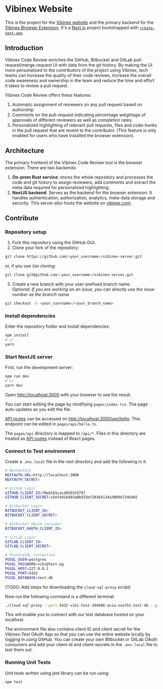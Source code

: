 # Vibinex Website

This is the project for the [Vibinex website](https://vibinex.com) and the primary backend for the [Vibinex Browser Extension](https://github.com/vibinex/chrome-extension). It's a [Next.js](https://nextjs.org/) project bootstrapped with [`create-next-app`](https://github.com/vercel/next.js/tree/canary/packages/create-next-app).

## Introduction

Vibinex Code Review enriches the GitHub, Bitbucket and GitLab pull-request/merge-request UI with data from the git history.
By making the UI more personalized to the contributors of the project using Vibinex, tech teams can increase the quality of their
code reviews, increase the overall code awareness and ownership in the team and reduce the time and effort it takes to review a pull request.

Vibinex Code Review offers these features:

1. Automatic assignment of reviewers on any pull request based on authorship
2. Comments on the pull-request indicating percentage weightage of approvals of different reviewers as well as completion rates.
3. Personalized highlighting of relevant pull requests, files and code-hunks in the pull request that are revent to the contributor. (This feature is only enabled for users who have installed the browser extension).

## Architecture

The primary frontend of the Vibinex Code Review tool is the browser extension.
There are two backends:

1. **On-prem Rust service**: stores the whole repository and processes the code and git history to assign reviewers, add comments and extract the meta data required for personalized highlighting.
2. **NextJS backend**: Serves as the backend for the browser extension. It handles authentication, authorization, analytics, meta-data storage and security. This server also hosts the website on [vibinex.com](https://vibinex.com).

## Contribute

### Repository setup
1. Fork this repository using the GitHub GUI.
2. Clone your fork of the repository:
```sh
git clone https://github.com/<your_username>/vibinex-server.git
```

or, if you use `SSH` cloning:

```sh
git clone git@github.com:<your_username>/vibinex-server.git
```
3. Create a new branch with your user-prefixed branch name. <br>_Optional: If you are working on an issue, you can directly use the issue number as the branch name._
```sh
git checkout -b <your_username>/<your_branch_name>
```

### Install dependencies
Enter the repository folder and install dependencies:
```sh
npm install
# or
yarn
```

### Start NextJS server

First, run the development server:

```bash
npm run dev
# or
yarn dev
```

Open [http://localhost:3000](http://localhost:3000) with your browser to see the result.

You can start editing the page by modifying `pages/index.tsx`. The page auto-updates as you edit the file.

[API routes](https://nextjs.org/docs/api-routes/introduction) can be accessed on [http://localhost:3000/api/hello](http://localhost:3000/api/hello). This endpoint can be edited in `pages/api/hello.ts`.

The `pages/api` directory is mapped to `/api/*`. Files in this directory are treated as [API routes](https://nextjs.org/docs/api-routes/introduction) instead of React pages.

### Connect to Test environment

Create a `.env.local` file in the root directory and add the following in it:

```bash
# NextAuthJS
NEXTAUTH_URL=http://localhost:3000
NEXTAUTH_SECRET=

# Github Login
GITHUB_CLIENT_ID=78eb181cacd859319797
GITHUB_CLIENT_SECRET=c6efe816493a0b553ef20364134a3009b724b402

# Bitbucket Login
BITBUCKET_CLIENT_ID=
BITBUCKET_CLIENT_SECRET=

# Bitbucket OAuth consumer
BITBUCKET_OAUTH_CLIENT_ID=

# GitLab Login
GITLAB_CLIENT_ID=
GITLAB_CLIENT_SECRET=

# PostGreSQL Connection
PGSQL_USER=postgres
PGSQL_PASSWORD=vibi@test-pg
PGSQL_HOST=127.0.0.1
PGSQL_PORT=5432
PGSQL_DATABASE=test-db
```

(TODO: Add steps for downloading the `cloud-sql-proxy` script)

Now run the following command is a different terminal:

```bash
./cloud-sql-proxy --port 5432 vibi-test-394606:asia-south1:test-db --gcloud-auth
```

This will enable you to connect with our test database hosted on your localhost.

The environment file also contains client ID and client secret for the Vibinex-Test OAuth App so that you can use the entire website locally
by logging in using GitHub.
You can create your own Bitbucket or GitLab OAuth consumers and add your client-id and client-secrets in the `.env.local` file to test them out.

### Running Unit Tests

Unit tests written using jest library can be run using:

```bash
npm test
```
